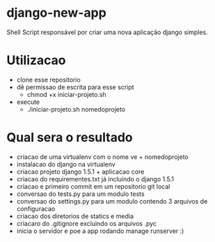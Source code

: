 django-new-app
==============

Shell Script responsável por criar uma nova aplicação django simples.

Utilizacao
===============
* clone esse repositorio
* dê permissao de escrita para esse script 
  * chmod +x iniciar-projeto.sh
* execute 
  * ./iniciar-projeto.sh nomedoprojeto


Qual sera o resultado
=====================

* criacao de uma virtualenv com o nome ve + nomedoprojeto
* instalacao do django na virtualenv
* criacao projeto django 1.5.1 + aplicacao core
* criacao do requirementes.txt já incluindo o django 1.5.1
* criacao e primeiro commit em um repositorio git local
* conversao do tests.py para um modulo tests
* conversao do settings.py para um modulo contendo 3 arquivos de configuracao
* criacao dos diretorios de statics e media
* criacaro do .gitignore excluindo os arquivos .pyc
* inicia o servidor e poe a app rodando manage runserver :)
